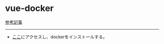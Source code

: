 # vue-docker

[参考記事](https://qiita.com/leafeon00000/items/09384726105eee53bbb6)

<hr>

- [ここ](https://www.docker.com/)にアクセスし、dockerをインストールする。




